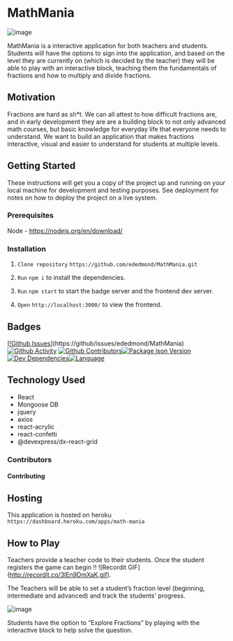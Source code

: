 # MathMania

![image](https://user-images.githubusercontent.com/45190468/57975733-16272000-799d-11e9-9c9d-beacfa8b5865.png)

MathMania is a interactive application for both teachers and students. Students will have the options to sign into the application, and based on the level they are currently on (which is decided by the teacher) they will be able to play with an interactive block, teaching them the fundamentals of fractions and how to multiply and divide fractions.

## Motivation

Fractions are hard as sh*t. We can all attest to how difficult fractions are, and in early development they are are a building block to not only advanced math courses, but basic knowledge for everyday life that everyone needs to understand. We want to build an application that makes fractions interactive, visual and easier to understand for students at multiple levels.

## Getting Started

These instructions will get you a copy of the project up and running on your local machine for development and testing purposes. See deployment for notes on how to deploy the project on a live system.

### Prerequisites

Node - https://nodejs.org/en/download/

### Installation

1. ```Clone repository``` ```https://github.com/ededmond/MathMania.git```

2. ```Run``` ```npm i``` to install the dependencies.

3. ```Run``` ```npm start``` to start the badge server and the frontend dev server.

4. ```Open``` ```http://localhost:3000/``` to view the frontend.

## Badges

[[!Github Issues](https://img.shields.io/github/issues/ededmond/MathMania.svg?style=plastic)](https://github/issues/ededmond/MathMania) [![Github Activity](https://img.shields.io/github/commit-activity/m/ededmond/MathMania.svg?style=plastic)](https://github/commit-activity/ededmond/MathMania) [![Github Contributors](https://img.shields.io/github/contributors/ededmond/MathMania.svg)](https://github/contributors/ededmond/MathMania)[![Package json Version](https://img.shields.io/github/package-json/v/ededmond/MathMania.svg?style=plastic)](https://github/languages/ededmond/MathMania)[![Dev Dependencies](https://img.shields.io/david/dev/ededmond/MathMania.svg?style=plastic)](https://github/languages/ededmond/MathMania)[![Language](https://img.shields.io/github/languages/top/ededmond/MathMania.svg?style=plastic)](https://github/languages/top/ededmond/MathMania)

## Technology Used

- React
- Mongoose DB
- jquery
- axios
- react-acrylic
- react-confetti
- @devexpress/dx-react-grid

### Contributors

#### Contributing

## Hosting

This application is hosted on heroku ```https://dashboard.heroku.com/apps/math-mania```

## How to Play

Teachers provide a teacher code to their students.  Once the student registers the game can begin !! ![Recordit GIF] (http://recordit.co/3lEn9DmXaK.gif).  

The Teachers will be able to set a student’s fraction level (beginning, intermediate and advanced) and track the students' progress.  

![image](https://user-images.githubusercontent.com/45190468/57975740-37880c00-799d-11e9-9a60-e31b0bc661e3.png)

Students have the option to “Explore Fractions” by playing with the interactive block to help solve the question.  